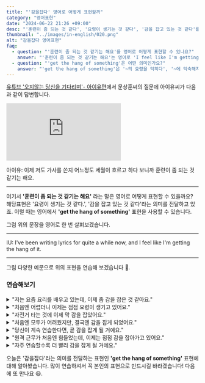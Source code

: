 ```yaml
---
title: "'감을잡다' 영어로 어떻게 표현할까"
category: "영어표현"
date: "2024-06-22 21:26 +09:00"
desc: "'훈련이 좀 되는 것 같다', '요령이 생기는 것 같다', '감을 잡고 있는 것 같다'를 영어로 어떻게 표현하면 좋을까요? '가사를 쓰는 요령이 생기는 것 같아요', '이제 조금 감을 잡은 것 같아요' 등을 영어로 표현하는 법을 배워봅시다. 다양한 예문을 통해서 연습하고 본인의 표현으로 만들어 보세요."
thumbnail: "../images/in-english/020.png"
alt: "감을잡다 영어표현"
faq:
  - question: "'훈련이 좀 되는 것 같기는 해요'를 영어로 어떻게 표현할 수 있나요?"
    answer: "'훈련이 좀 되는 것 같기는 해요'는 영어로 'I feel like I'm getting the hang of it'으로 표현할 수 있습니다. 이 표현은 '요령이 생기는 것 같다' 또는 '감을 잡고 있는 것 같다'라는 의미를 전달합니다."
  - question: "'get the hang of something'은 어떤 의미인가요?"
    answer: "'get the hang of something'은 '~의 요령을 익히다', '~에 익숙해지다', '~의 감을 잡다'라는 의미입니다. 이 표현은 어떤 일이나 기술을 배우는 과정에서 점차 능숙해지고 있음을 나타낼 때 사용됩니다."
---
```


[유튜브 '오지않는 당신을 기다리며'- 아이유편](https://www.youtube.com/watch?v=dNSAuAwHu_U&t=1156s)에서 문상훈씨의 질문에 아이유씨가 다음과 같이 답변합니다.

<iframe class="youtube" src="https://www.youtube.com/embed/dNSAuAwHu_U?si=TSwAyjmuIjprhW0n&amp;start=1156" title="YouTube video player" frameborder="0" allow="accelerometer; autoplay; clipboard-write; encrypted-media; gyroscope; picture-in-picture; web-share" referrerpolicy="strict-origin-when-cross-origin" allowfullscreen></iframe>

아이유: 이제 저도 가사를 쓴지 어느정도 세월이 흐르고 하다 보니까 훈련이 좀 되는 것 같기는 해요.

---

여기서 **'훈련이 좀 되는 것 같기는 해요'** 라는 말은 영어로 어떻게 표현할 수 있을까요? 해당표현은 '요령이 생기는 것 같다.', '감을 잡고 있는 것 같다'라는 의미를 전달하고 있죠. 이럴 때는 영어에서 **'get the hang of something'** 표현을 사용할 수 있습니다.

그럼 위의 문장을 영어로 한 번 살펴보겠습니다.

---

IU: I've been writing lyrics for quite a while now, and I feel like I'm getting the hang of it.

---

그럼 다양한 예문으로 위의 표현을 연습해 보겠습니다 🚀.

### 연습해보기

<details>
<summary>"저는 요즘 요리를 배우고 있는데, 이제 좀 감을 잡은 것 같아요."</summary>
<span>"I've been learning to cook lately, and I feel like I'm getting the hang of it."</span>
</details>

<details>
<summary>"처음엔 어렵더니 이제는 점점 요령이 생기고 있어요."</summary>
<span>"It was tough at first, but I'm gradually getting the hang of it."</span>
</details>

<details>
<summary>"자전거 타는 것에 이제 막 감을 잡았어요."</summary>
<span>"I've just now gotten the hang of riding a bike."</span>
</details>

<details>
<summary>"처음엔 모두가 어려웠지만, 결국엔 감을 잡게 되었어요."</summary>
<span>"Everyone found it difficult at first, but eventually, we all got the hang of it."</span>
</details>

<details>
<summary>"당신이 계속 연습한다면, 곧 감을 잡게 될 거예요."</summary>
<span>"If you keep practicing, you'll get the hang of it soon."</span>
</details>

<details>
<summary>"원격 근무가 처음엔 힘들었는데, 이제는 점점 감을 잡아가고 있어요."</summary>
<span>"Working remotely was challenging at first, but I'm gradually getting the hang of it."</span>
</details>

<details>
<summary>"자주 연습할수록 더 빨리 감을 잡게 될 거예요."</summary>
<span>"The more you practice, the faster you'll get the hang of it."</span>
</details>

오늘은 '감을잡다'라는 의미를 전달하는 표현인 **'get the hang of something'** 표현에 대해 알아봤습니다. 많이 연습하셔서 꼭 본인의 표현으로 만드시길 바라겠습니다! 다음에 또 만나요 😃.

